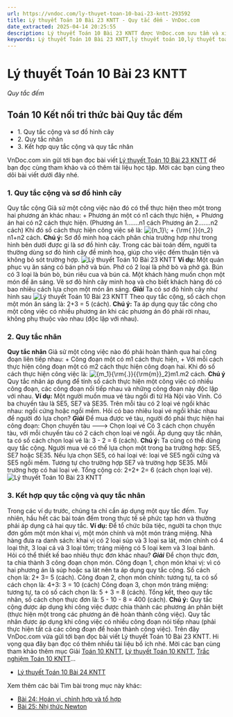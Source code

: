 ```yaml
---
url: https://vndoc.com/ly-thuyet-toan-10-bai-23-kntt-293592
title: Lý thuyết Toán 10 Bài 23 KNTT - Quy tắc đếm - VnDoc.com
date_extracted: 2025-04-14 20:25:55
description: Lý thuyết Toán 10 Bài 23 KNTT được VnDoc.com sưu tầm và xin gửi tới bạn đọc cùng tham khảo.
keywords: Lý thuyết Toán 10 Bài 23 KNTT,lý thuyết toán 10,lý thuyết toán 10 KNTT,toán 10,toán 10 KNTT,toán 10 bài 23,lý thuyết toán 10 bài 23,Quy tắc đếm,lý thuyết toán 10 bài Quy tắc đếm,toán 10 kết nối tri thức
---
```


# Lý thuyết Toán 10 Bài 23 KNTT
 _Quy tắc đếm_
## Toán 10 Kết nối tri thức bài Quy tắc đếm
  * 1\. Quy tắc cộng và sơ đồ hình cây
  * 2\. Quy tắc nhân
  * 3\. Kết hợp quy tắc cộng và quy tắc nhân

VnDoc.com xin gửi tới bạn đọc bài viết [Lý thuyết Toán 10 Bài 23 KNTT](<https://vndoc.com/ly-thuyet-toan-10-bai-23-kntt-293592>) để bạn đọc cùng tham khảo và có thêm tài liệu học tập. Mời các bạn cùng theo dõi bài viết dưới đây nhé.
### 1\. Quy tắc cộng và sơ đồ hình cây
Quy tắc cộng
Giả sử một công việc nào đó có thể thực hiện theo một trong hai phương án khác nhau:
\+ Phương án một có n1 cách thực hiện,
\+ Phương án hai có n2 cách thực hiện.
\(Phương án 1.......n1 cách
Phương án 2.......n2 cách\)
Khi đó số cách thực hiện công việc sẽ là: ![{n_1}\\; + {\\rm{ }}{n_2}](https://i.vdoc.vn/data/image/blank.png)n1+n2 cách.
**Chú ý:** Sơ đồ minh hoạ cách phân chia trường hợp như trong hình bên dưới được gi là sơ đồ hình cây. Trong các bài toán đếm, người ta thường dùng sơ đỏ hình cây đề minh hoạ, giúp cho việc đếm thuận tiện và không bỏ sót trường hợp.
![Lý thuyết Toán 10 Bài 23 KNTT](https://i.vdoc.vn/data/image/2023/04/05/ly-thuyet-toan-10-bai-23-kntt-1.jpg)
**Ví dụ:** Một quán phục vụ ăn sáng có bán phở và bún. Phở có 2 loại là phở bò và phở gà. Bún có 3 loại là bún bò, bún riêu cua và bún cá. Một khách hàng muốn chọn một món để ăn sáng. Vẽ sơ đỏ hỉnh cây minh hoạ và cho biết khách hàng đó có bao nhiêu cách lựa chọn một món ăn sáng.
_**Giải**_
Ta có sơ đỏ hình cây như hình sau
![Lý thuyết Toán 10 Bài 23 KNTT](https://i.vdoc.vn/data/image/2023/04/05/ly-thuyet-toan-10-bai-23-kntt-2.jpg)
Theo quy tắc cộng, số cách chọn một món ăn sáng là:
2+3 = 5 \(cách\).
**Chú ý:** Ta áp dụng quy tắc công cho một công việc có nhiều phương án khi các phương án đó phải rời nhau, không phụ thuộc vào nhau \(độc lập với nhau\).
### 2\. Quy tắc nhân
**Quy tắc nhân**
Giả sử một công việc nào đó phải hoàn thành qua hai công đoạn liên tiếp nhau:
\+ Công đoạn một có m1 cách thực hiện,
\+ Với mỗi cách thực hiện công đoạn một có m2 cách thực hiện công đoạn hai.
Khi đó số cách thực hiện công việc là: ![{m_1}{\\rm{.}}{{\\rm{m}}_2}](https://i.vdoc.vn/data/image/blank.png)m1.m2 cách.
**Chú ý**
Quy tắc nhân áp dụng để tính số cách thực hiện một công việc có nhiều công đoạn, các công đoạn nối tiếp nhau và những công đoạn này độc lập với nhau.
**Ví dụ:** Một người muốn mua vé tàu ngồi đi từ Hà Nội vào Vinh. Có ba chuyến tàu là SE5, SE7 và SE35. Trên mỗi tàu có 2 loại vé ngồi khác nhau: ngồi cứng hoặc ngồi mềm. Hỏi có bao nhiêu loại vé ngồi khác nhau để người đó lựa chọn?
_**Giải**_
Để mua được vé tàu, người đó phải thực hiện hai công đoạn: Chọn chuyến tàu ---> Chọn loại vé
Có 3 cách chọn chuyến tàu, với mỗi chuyến tàu có 2 cách chọn loại vé ngồi. Áp dụng quy tắc nhân, ta có số cách chọn loại vé là: 3 - 2 = 6 \(cách\).
**Chú ý:** Ta cũng có thể dùng quy tắc cộng. Người mua vé có thể lựa chọn một trong ba trường hợp: SE5, SE7 hoặc SE35.
Nếu lựa chọn SE5, có hai loại vé: loại vé SE5 ngồi cứng và SE5 ngồi mềm. Tương tự cho trường hợp SE7 và trường hợp SE35.
Mỗi trường hợp có hai loại vé. Tổng cộng có: 2+2+ 2= 6 \(cách chọn loại vé\).
![Lý thuyết Toán 10 Bài 23 KNTT](https://i.vdoc.vn/data/image/2023/04/05/ly-thuyet-toan-10-bai-23-kntt-3.jpg)
### 3\. Kết hợp quy tắc cộng và quy tắc nhân
Trong các ví dụ trước, chúng ta chỉ cần áp dụng một quy tắc đếm. Tuy nhiên, hầu hết các bài toán đếm trong thực tế sẽ phức tạp hơn và thường phải áp dụng cả hai quy tắc.
**Ví dụ:** Để tổ chức bữa tiệc, người ta chọn thực đơn gồm một món khai vị, một món chính và một món tráng miệng. Nhà hàng đưa ra danh sách: khai vị có 2 loại súp và 3 loại sa lát, món chính có 4 loại thịt, 3 loại cá và 3 loại tôm; tráng miệng có 5 loại kem và 3 loại bánh. Hỏi có thể thiết kế bao nhiêu thực đơn khác nhau?
_**Giải**_
Để chọn thực đơn, ta chia thành 3 công đoạn chọn món.
Công đoạn 1, chọn món khai vị: vì có hai phương án là súp hoặc sa lát nên ta áp dụng quy tắc cộng. Số cách chọn là: 2+ 3= 5 \(cách\).
Công đoạn 2, chọn món chính: tương tự, ta có số cách chọn là: 4+3: 3 = 10 \(cách\)
Công đoạn 3, chọn món tráng miệng: tương tự, ta có số cách chọn là: 5 + 3 = 8 \(cách\).
Tổng kết, theo quy tắc nhân, số cách chọn thực đơn là: 5 - 10 - 8 = 400 \(cách\).
**Chú ý:** Quy tắc cộng được áp dụng khi công việc được chia thành các phương án phân biệt \(thực hiện một trong các phương án đẻ hoàn thành công việc\).
Quy tắc nhân được áp dụng khi công việc có nhiều công đoạn nói tiếp nhau \(phải thực hiện tất cả các công đoạn để hoàn thành công việc\).
Trên đây VnDoc.com vừa gửi tới bạn đọc bài viết Lý thuyết Toán 10 Bài 23 KNTT. Hi vọng qua đây bạn đọc có thêm nhiều tài liệu bổ ích nhé. Mời các bạn cùng tham khảo thêm mục Giải [Toán 10 KNTT](<https://vndoc.com/toan-10-ket-noi-tri-thuc-tap2>), [Lý thuyết Toán 10 KNTT](<https://vndoc.com/ly-thuyet-toan-10-kntt>), [Trắc nghiệm Toán 10 KNTT](<https://vndoc.com/test-mon-toan-lop10>)...
  * [Lý thuyết Toán 10 Bài 24 KNTT](<https://vndoc.com/ly-thuyet-toan-10-bai-24-kntt-293595>)

Xem thêm các bài Tìm bài trong mục này khác:
  * [Bài 24: Hoán vị, chỉnh hợp và tổ hợp](</ly-thuyet-toan-10-bai-24-kntt-293595>)
  * [Bài 25: Nhị thức Newton](</ly-thuyet-toan-10-bai-25-kntt-293598>)

